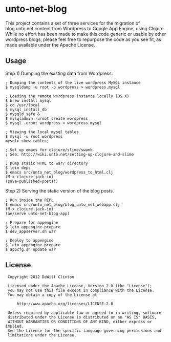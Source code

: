 unto-net-blog
=============

This project contains a set of three services for the migration of
blog.unto.net content from Wordpress to Google App Engine, using
Clojure.  While no effort has been made to make this code generic or
usable by other wordpress blogs, please feel free to repurpose the
code as you see fit, as made available under the Apache License.


Usage
-----

Step 1)  Dumping the existing data from Wordpress.

    ; Dumping the contents of the live wordpress MySQL instance
    $ mysqldump -u root -p wordpress > wordpress.mysql

    ; Loading the remote wordpress instance locally (OS X)
    $ brew install mysql
    $ cd /usr/local
    $ mysql_install_db
    $ mysqld_safe &
    $ mysqladmin -uroot create wordpress
    $ mysql -uroot wordpress < wordpress.mysql

    ; Viewing the local mysql tables
    $ mysql -u root wordpress
    mysql> show tables;

    ; Set up emacs for clojure/slime/swank
    ; See: http://wiki.unto.net/setting-up-clojure-and-slime

    ; Dump static HTML to war/ directory
    $ lein deps
    $ emacs src/unto_net_blog/wordpress_to_html.clj
    (M-x clojure-jack-in)
    (save-published-posts!)


Step 2)  Serving the static version of the blog posts.

    ; Run inside the REPL
    $ emacs src/unto_net_blog/blog_unto_net_webapp.clj
    (M-x clojure-jack-in)
    (ae/serve unto-net-blog-app)

    ; Prepare for appengine
    $ lein appengine-prepare
    $ dev_appserver.sh war
  
    ; Deploy to appengine
    $ lein appengine-prepare
    $ appcfg.sh update war


License
-------

     Copyright 2012 DeWitt Clinton

     Licensed under the Apache License, Version 2.0 (the "License");
     you may not use this file except in compliance with the License.
     You may obtain a copy of the License at

         http://www.apache.org/licenses/LICENSE-2.0

     Unless required by applicable law or agreed to in writing, software
     distributed under the License is distributed on an "AS IS" BASIS,
     WITHOUT WARRANTIES OR CONDITIONS OF ANY KIND, either express or implied.
     See the License for the specific language governing permissions and
     limitations under the License.
